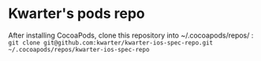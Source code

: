 Kwarter's pods repo
=====================

After installing CocoaPods, clone this repository into ~/.cocoapods/repos/ : 
`git clone git@github.com:kwarter/kwarter-ios-spec-repo.git ~/.cocoapods/repos/kwarter-ios-spec-repo`
